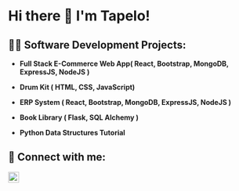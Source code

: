 
<h1> Hi there 👋 I'm Tapelo!

<h2>👨‍💻 Software Development Projects:</h2>

- <b>Full Stack E-Commerce Web App( React, Bootstrap, MongoDB, ExpressJS, NodeJS ) </b>
- <b>Drum Kit ( HTML, CSS, JavaScript)</b>
  
- <b>ERP System ( React, Bootstrap, MongoDB, ExpressJS, NodeJS ) </b>
- <b>Book Library ( Flask, SQL Alchemy ) </b>
- <b>Python Data Structures Tutorial</b>


<h2> 🤳 Connect with me:</h2>

[<img align="left" alt="TapeloDube | LinkedIn" width="22px" src="https://cdn.jsdelivr.net/npm/simple-icons@v3/icons/linkedin.svg" />][linkedin]


[linkedin]: https://www.linkedin.com/in/tapelodube 

<!--

Here are some ideas to get you started:

- 🔭 I’m currently working on ...
- 🌱 I’m currently learning ...
- 👯 I’m looking to collaborate on ...
- 🤔 I’m looking for help with ...
- 💬 Ask me about ...
- 📫 How to reach me: ...
- 😄 Pronouns: ...
- ⚡ Fun fact: ...
-->
<!--
**tapzola/tapzola** is a ✨ _special_ ✨ repository because its `README.md` (this file) appears on your GitHub profile.

Here are some ideas to get you started:

- 🔭 I’m currently working on ...
- 🌱 I’m currently learning ...
- 👯 I’m looking to collaborate on ...
- 🤔 I’m looking for help with ...
- 💬 Ask me about ...
- 📫 How to reach me: ...
- 😄 Pronouns: ...
- ⚡ Fun fact: ...
-->
